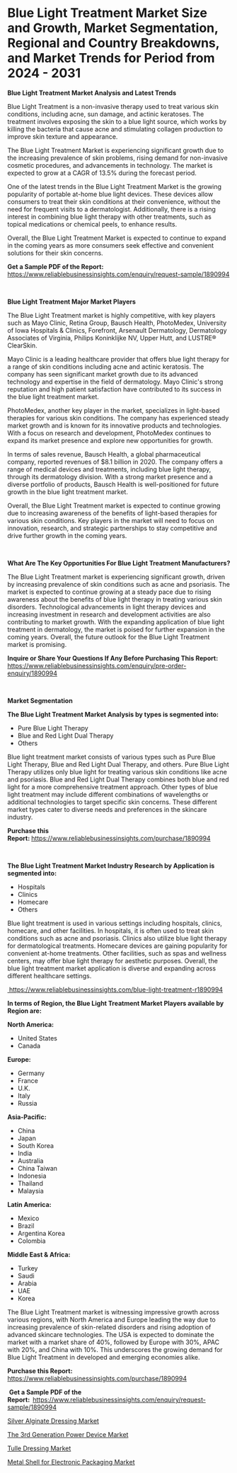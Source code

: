 <p><h1>Blue Light Treatment Market Size and Growth, Market Segmentation, Regional and Country Breakdowns, and Market Trends for Period from 2024 -  2031</h1></p><p><strong>Blue Light Treatment Market Analysis and Latest Trends</strong></p>
<p><p>Blue Light Treatment is a non-invasive therapy used to treat various skin conditions, including acne, sun damage, and actinic keratoses. The treatment involves exposing the skin to a blue light source, which works by killing the bacteria that cause acne and stimulating collagen production to improve skin texture and appearance.</p><p>The Blue Light Treatment Market is experiencing significant growth due to the increasing prevalence of skin problems, rising demand for non-invasive cosmetic procedures, and advancements in technology. The market is expected to grow at a CAGR of 13.5% during the forecast period.</p><p>One of the latest trends in the Blue Light Treatment Market is the growing popularity of portable at-home blue light devices. These devices allow consumers to treat their skin conditions at their convenience, without the need for frequent visits to a dermatologist. Additionally, there is a rising interest in combining blue light therapy with other treatments, such as topical medications or chemical peels, to enhance results.</p><p>Overall, the Blue Light Treatment Market is expected to continue to expand in the coming years as more consumers seek effective and convenient solutions for their skin concerns.</p></p>
<p><strong>Get a Sample PDF of the Report:&nbsp;</strong> <a href="https://www.reliablebusinessinsights.com/enquiry/request-sample/1890994">https://www.reliablebusinessinsights.com/enquiry/request-sample/1890994</a></p>
<p>&nbsp;</p>
<p><strong>Blue Light Treatment Major Market Players</strong></p>
<p><p>The Blue Light Treatment market is highly competitive, with key players such as Mayo Clinic, Retina Group, Bausch Health, PhotoMedex, University of Iowa Hospitals & Clinics, Forefront, Arsenault Dermatology, Dermatology Associates of Virginia, Philips Koninklijke NV, Upper Hutt, and LUSTRE® ClearSkin. </p><p>Mayo Clinic is a leading healthcare provider that offers blue light therapy for a range of skin conditions including acne and actinic keratosis. The company has seen significant market growth due to its advanced technology and expertise in the field of dermatology. Mayo Clinic's strong reputation and high patient satisfaction have contributed to its success in the blue light treatment market.</p><p>PhotoMedex, another key player in the market, specializes in light-based therapies for various skin conditions. The company has experienced steady market growth and is known for its innovative products and technologies. With a focus on research and development, PhotoMedex continues to expand its market presence and explore new opportunities for growth.</p><p>In terms of sales revenue, Bausch Health, a global pharmaceutical company, reported revenues of $8.1 billion in 2020. The company offers a range of medical devices and treatments, including blue light therapy, through its dermatology division. With a strong market presence and a diverse portfolio of products, Bausch Health is well-positioned for future growth in the blue light treatment market.</p><p>Overall, the Blue Light Treatment market is expected to continue growing due to increasing awareness of the benefits of light-based therapies for various skin conditions. Key players in the market will need to focus on innovation, research, and strategic partnerships to stay competitive and drive further growth in the coming years.</p></p>
<p>&nbsp;</p>
<p><strong>What Are The Key Opportunities For Blue Light Treatment Manufacturers?</strong></p>
<p><p>The Blue Light Treatment market is experiencing significant growth, driven by increasing prevalence of skin conditions such as acne and psoriasis. The market is expected to continue growing at a steady pace due to rising awareness about the benefits of blue light therapy in treating various skin disorders. Technological advancements in light therapy devices and increasing investment in research and development activities are also contributing to market growth. With the expanding application of blue light treatment in dermatology, the market is poised for further expansion in the coming years. Overall, the future outlook for the Blue Light Treatment market is promising.</p></p>
<p><strong>Inquire or Share Your Questions If Any Before Purchasing This Report:</strong> <a href="https://www.reliablebusinessinsights.com/enquiry/pre-order-enquiry/1890994">https://www.reliablebusinessinsights.com/enquiry/pre-order-enquiry/1890994</a></p>
<p>&nbsp;</p>
<p><strong>Market Segmentation</strong></p>
<p><strong>The Blue Light Treatment Market Analysis by types is segmented into:</strong></p>
<p><ul><li>Pure Blue Light Therapy</li><li>Blue and Red Light Dual Therapy</li><li>Others</li></ul></p>
<p><p>Blue light treatment market consists of various types such as Pure Blue Light Therapy, Blue and Red Light Dual Therapy, and others. Pure Blue Light Therapy utilizes only blue light for treating various skin conditions like acne and psoriasis. Blue and Red Light Dual Therapy combines both blue and red light for a more comprehensive treatment approach. Other types of blue light treatment may include different combinations of wavelengths or additional technologies to target specific skin concerns. These different market types cater to diverse needs and preferences in the skincare industry.</p></p>
<p><strong>Purchase this Report:&nbsp;</strong><a href="https://www.reliablebusinessinsights.com/purchase/1890994">https://www.reliablebusinessinsights.com/purchase/1890994</a></p>
<p>&nbsp;</p>
<p><strong>The Blue Light Treatment Market Industry Research by Application is segmented into:</strong></p>
<p><ul><li>Hospitals</li><li>Clinics</li><li>Homecare</li><li>Others</li></ul></p>
<p><p>Blue light treatment is used in various settings including hospitals, clinics, homecare, and other facilities. In hospitals, it is often used to treat skin conditions such as acne and psoriasis. Clinics also utilize blue light therapy for dermatological treatments. Homecare devices are gaining popularity for convenient at-home treatments. Other facilities, such as spas and wellness centers, may offer blue light therapy for aesthetic purposes. Overall, the blue light treatment market application is diverse and expanding across different healthcare settings.</p></p>
<p><a href="https://www.reliablebusinessinsights.com/blue-light-treatment-r1890994">&nbsp;https://www.reliablebusinessinsights.com/blue-light-treatment-r1890994</a></p>
<p><strong>In terms of Region, the Blue Light Treatment Market Players available by Region are:</strong></p>
<p>
    <p> <strong> North America: </strong>
        <ul>
            <li>United States</li>
            <li>Canada</li>
        </ul>
        </p> 
    <p> <strong> Europe: </strong>
        <ul>
            <li>Germany</li>
            <li>France</li>
            <li>U.K.</li>
            <li>Italy</li>
            <li>Russia</li>
        </ul>
        </p> 
    <p> <strong> Asia-Pacific: </strong>
        <ul>
            <li>China</li>
            <li>Japan</li>
            <li>South Korea</li>
            <li>India</li>
            <li>Australia</li>
            <li>China Taiwan</li>
            <li>Indonesia</li>
            <li>Thailand</li>
            <li>Malaysia</li>
        </ul>
        </p> 
    <p> <strong> Latin America: </strong>
        <ul>
            <li>Mexico</li>
            <li>Brazil</li>
            <li>Argentina Korea</li>
            <li>Colombia</li>
        </ul>
        </p> 
    <p> <strong> Middle East & Africa: </strong>
        <ul>
            <li>Turkey</li>
            <li>Saudi</li>
            <li>Arabia</li>
            <li>UAE</li>
            <li>Korea</li>
        </ul>
    </p>
    </p>
<p><p>The Blue Light Treatment market is witnessing impressive growth across various regions, with North America and Europe leading the way due to increasing prevalence of skin-related disorders and rising adoption of advanced skincare technologies. The USA is expected to dominate the market with a market share of 40%, followed by Europe with 30%, APAC with 20%, and China with 10%. This underscores the growing demand for Blue Light Treatment in developed and emerging economies alike.</p></p>
<p><strong>Purchase this Report: </strong><a href="https://www.reliablebusinessinsights.com/purchase/1890994">https://www.reliablebusinessinsights.com/purchase/1890994</a></p>
<p>&nbsp;<strong>Get a Sample PDF of the Report:&nbsp;&nbsp;</strong><a href="https://www.reliablebusinessinsights.com/enquiry/request-sample/1890994">https://www.reliablebusinessinsights.com/enquiry/request-sample/1890994</a></p>
<p><strong></strong></p>
<p><p><a href="https://github.com/troySchroederhs/Market-Research-Report-List-1/blob/main/silver-alginate-dressing-market.md">Silver Alginate Dressing Market</a></p><p><a href="https://medium.com/@philipholland626/the-3rd-generation-power-device-market-research-report-market-forecast-and-growth-prospects-with-a-ece0f5b86e61">The 3rd Generation Power Device Market</a></p><p><a href="https://github.com/caseyee25/Market-Research-Report-List-1/blob/main/tulle-dressing-market.md">Tulle Dressing Market</a></p><p><a href="https://medium.com/@kaceyrath00/metal-shell-for-electronic-packaging-industry-analysis-report-its-market-size-share-trends-by-9b2f55d86d93">Metal Shell for Electronic Packaging Market</a></p></p>
